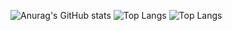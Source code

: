 ![Anurag's GitHub stats](https://github-readme-stats.vercel.app/api?username=anuraghazra&show_icons=true&theme=merko)
![Top Langs](https://github-readme-stats.vercel.app/api/top-langs/?username=JNilsOn&show_icons=true&theme=dark&layout=compact&hide=handlebars)
![Top Langs](https://github-readme-stats.vercel.app/api/top-langs/?username=J-NilsOn&show_icons=true&theme=merko&layout=compact&hide=handlebars)
